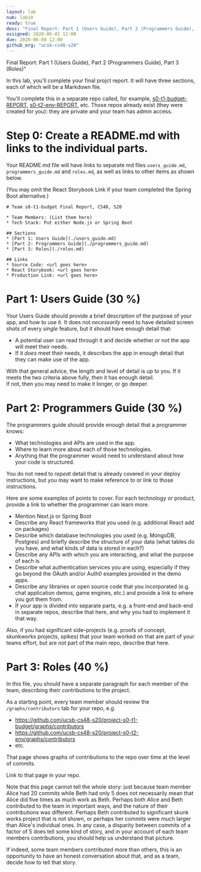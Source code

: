 ```yaml
---
layout: lab
num: lab10
ready: true
desc: "Final Report: Part 1 (Users Guide), Part 2 (Programmers Guide), Part 3 (Roles)"
assigned: 2020-06-01 12:00
due: 2020-06-08 12:00
github_org: "ucsb-cs48-s20"
---
```


Final Report: Part 1 (Users Guide), Part 2 (Programmers Guide), Part 3 (Roles)"

In this lab, you'll complete  your final projct report. It will have three sections, each of which 
will be a Markdown file.

You'll complete this in a separate repo called, for example, [s0-t1-budget-REPORT](https://github.com/ucsb-cs48-s20/s0-t1-budget-REPORT), [s0-t2-env-REPORT](https://github.com/ucsb-cs48-s20/s0-t2-env-REPORT),
etc.  Those repos already exist (they were created for you): they are private and your team has admin access.

# Step 0: Create a README.md with links to the individual parts.

Your README.md file will have links to separate md files `users_guide.md`, `programmers_guide.md` and `roles.md`, as well as links to other items as shown below.

(You may omit the React Storybook Link if your team completed the Spring Boot alternative.)

```
# Team s0-t1-budget Final Report, CS48, S20

* Team Members: (List them here)
* Tech Stack: Put either Node.js or Spring Boot

## Sections
* [Part 1: Users Guide](./users_guide.md)
* [Part 2: Programmers Guide](./programmers_guide.md)
* [Part 3: Roles](./roles.md)

## Links
* Source Code: <url goes here>
* React Storybook: <url goes here>
* Production Link: <url goes here>

```

# Part 1: Users Guide (30 %)

Your Users Guide should provide a brief description of the purpose of your app, and how to use it.  It does not *necessarily* need to have detailed
screen shots of every *single* feature, but it should have enough detail that:

* A potential user can read through it and decide whether or not the app will meet their needs.
* If it *does* meet their needs, it describes the app in enough detail that they can make use of the app.

With that general advice, the length and level of detail is up to you.  If it meets the two criteria above fully, then it has enough detail.  
If not, then you may need to make it longer, or go deeper.

# Part 2: Programmers Guide (30 %)

The programmers guide should provide enough detail that a programmer knows:
* What technologies and APIs are used in the app.
* Where to learn more about each of those technologies.
* Anything that the programmer would need to understand about how your code is structured.

You do not need to *repeat* detail that is already covered in your deploy instructions, but you may want to make
reference to or link to those instructions.

Here are some examples of points to cover.  For each technology or product, provide a link to whether the programmer can learn more.

* Mention Next.js or Spring Boot
* Describe any React frameworks that you used  (e.g. additional React add on packages)
* Describe which database technologies you used (e.g. MongoDB, Postgres) and briefly describe the structure of your data (what tables do you have, and what kinds of data is stored in each?)
* Describe any APIs with which you are interacting, and what the purpose of each is
* Describe what authentication services you are using, especially if they go beyond the OAuth and/or Auth0 examples
  provided in the demo apps.
* Describe any libraries or open source code that you incorporated (e.g. chat application demos, game engines, etc.) and
  provide a link to where you got them from.
* If your app is divided into separate parts, e.g. a front-end and back-end in separate repos, describe that here, and why
  you had to implement it that way.
  
Also, if you had significant side-projects (e.g. proofs of concept, skunkworks projects, spikes) that your team worked on
that are part of your teams effort, but are not part of the main repo, describe that here.
  
# Part 3: Roles (40 %)

In this file, you should have a separate paragraph for each member of the team, describing their contributions to the project.

As a starting point, every team member should review the `/graphs/contributors` tab for your repo, e.g.
* <https://github.com/ucsb-cs48-s20/project-s0-t1-budget/graphs/contributors>
* <https://github.com/ucsb-cs48-s20/project-s0-t2-env/graphs/contributors>
* etc.

That page shows graphs of contributions to the repo over time at the level of commits. 

Link to that page in your repo.  

Note that this page cannot tell the whole story: just because  team member Alice had 20 commits while Beth had only 5 does not
necessarily mean that Alice did five times as much work as Beth.  Perhaps both Alice and Beth contributed to the team in
important ways, and the nature of their contributions was different.  Perhaps Beth contributed to significant skunk works project that is not shown, or perhaps her commits were much larger than Alice's individual ones.  In any case, a disparity between commits of a factor of 5 does tell some kind of story, and in your account of each team members contributions, you should help us understand that picture.

If indeed, some team members contributed more than others, this is an opportunity to have an honest conversation 
about that, and as a team, decide how to tell that story.

